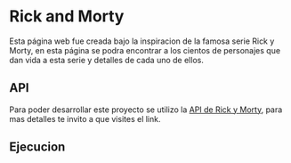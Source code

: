 # Rick and Morty

Esta página web fue creada bajo la inspiracion de la famosa serie Rick y Morty, en esta página se podra encontrar a los cientos de personajes que dan vida a esta serie y detalles de cada uno de ellos.

## API

Para poder desarrollar este proyecto se utilizo la [API de Rick y Morty](https://rickandmortyapi.com/), para mas detalles te invito a que visites el link.

## Ejecucion

